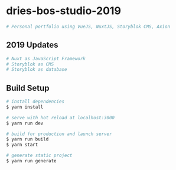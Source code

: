 # dries-bos-studio-2019

``` bash
# Personal portfolio using VueJS, NuxtJS, Storyblok CMS, Axion
```

## 2019 Updates

``` bash
# Nuxt as JavaScript Framework
# Storyblok as CMS
# Storyblok as database
```

## Build Setup

``` bash
# install dependencies
$ yarn install

# serve with hot reload at localhost:3000
$ yarn run dev

# build for production and launch server
$ yarn run build
$ yarn start

# generate static project
$ yarn run generate
```
